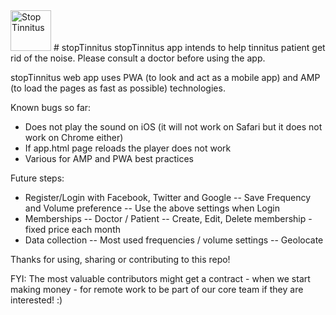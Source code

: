 <!--
Developed by Tryfon Tzanetis
    trif.tz@gmail.com
	    	 ____
	    	(_  _)
	    	  )(
	     	 (__)

************************************************************************          
StopTinnitus app intends to help tinninuts patient get rid of the noise. Please consult a doctor before using the app.
The creating team of the app does not hold any responsibility on how the app is used. By using the app you accept this policy statement.

    Copyright (C) 2019 Tryfon Tzanetis

    This program is free software: you can redistribute it and/or modify
    it under the terms of the GNU General Public License as published by
    the Free Software Foundation, either version 3 of the License, or
    (at your option) any later version.

    This program is distributed in the hope that it will be useful,
    but WITHOUT ANY WARRANTY; without even the implied warranty of
    MERCHANTABILITY or FITNESS FOR A PARTICULAR PURPOSE.  See the
    GNU General Public License for more details.

    You should have received a copy of the GNU General Public License
    along with this program.  If not, see <https://www.gnu.org/licenses/>.
	
Please refer here for the full license: http://eurematic.com/labs/stoptinnitus/LICENSE.txt
************************************************************************
-->
<img src="https://eurematic.com/labs/stoptinnitus/img/stoptinnitus_logo_blue.png" alt="Stop Tinnitus" height="65" width="65">
# stopTinnitus
stopTinnitus app intends to help tinnitus patient get rid of the noise. Please consult a doctor before using the app.

stopTinnitus web app uses PWA (to look and act as a mobile app) and AMP (to load the pages as fast as possible) technologies.

Known bugs so far:
- Does not play the sound on iOS (it will not work on Safari but it does not work on Chrome either)
- If app.html page reloads the player does not work
- Various for AMP and PWA best practices

Future steps:
- Register/Login with Facebook, Twitter and Google
-- Save Frequency and Volume preference
-- Use the above settings when Login
- Memberships
-- Doctor / Patient
-- Create, Edit, Delete membership - fixed price each month
- Data collection
-- Most used frequencies / volume settings
-- Geolocate

Thanks for using, sharing or contributing to this repo!

FYI: The most valuable contributors might get a contract - when we start making money - for remote work to be part of our core team if they are interested! :)